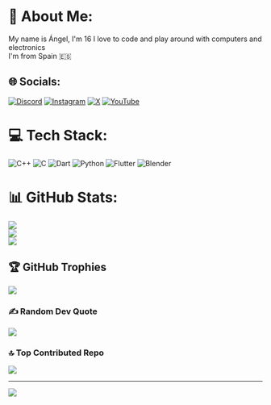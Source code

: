 # 💫 About Me:
My name is Ángel, I'm 16 I love to code and play around with computers and electronics<br>I'm from Spain 🇪🇸 <br>


## 🌐 Socials:
[![Discord](https://img.shields.io/badge/Discord-%237289DA.svg?logo=discord&logoColor=white)](https://discord.gg/ThePangel) [![Instagram](https://img.shields.io/badge/Instagram-%23E4405F.svg?logo=Instagram&logoColor=white)](https://instagram.com/@ThePangel) [![X](https://img.shields.io/badge/X-black.svg?logo=X&logoColor=white)](https://x.com/@ThePangel_) [![YouTube](https://img.shields.io/badge/YouTube-%23FF0000.svg?logo=YouTube&logoColor=white)](https://youtube.com/@UCqcYwGZZXICnJbenZJrieQA) 

# 💻 Tech Stack:
![C++](https://img.shields.io/badge/c++-%2300599C.svg?style=for-the-badge&logo=c%2B%2B&logoColor=white) ![C](https://img.shields.io/badge/c-%2300599C.svg?style=for-the-badge&logo=c&logoColor=white) ![Dart](https://img.shields.io/badge/dart-%230175C2.svg?style=for-the-badge&logo=dart&logoColor=white) ![Python](https://img.shields.io/badge/python-3670A0?style=for-the-badge&logo=python&logoColor=ffdd54) ![Flutter](https://img.shields.io/badge/Flutter-%2302569B.svg?style=for-the-badge&logo=Flutter&logoColor=white) ![Blender](https://img.shields.io/badge/blender-%23F5792A.svg?style=for-the-badge&logo=blender&logoColor=white)
# 📊 GitHub Stats:
![](https://github-readme-stats.vercel.app/api?username=ThePangel&theme=dark&hide_border=false&include_all_commits=true&count_private=false)<br/>
![](https://github-readme-streak-stats.herokuapp.com/?user=ThePangel&theme=dark&hide_border=false)<br/>
![](https://github-readme-stats.vercel.app/api/top-langs/?username=ThePangel&theme=dark&hide_border=false&include_all_commits=true&count_private=false&layout=compact)

## 🏆 GitHub Trophies
![](https://github-profile-trophy.vercel.app/?username=ThePangel&theme=radical&no-frame=false&no-bg=true&margin-w=4)

### ✍️ Random Dev Quote
![](https://quotes-github-readme.vercel.app/api?type=horizontal&theme=radical)

### 🔝 Top Contributed Repo
![](https://github-contributor-stats.vercel.app/api?username=ThePangel&limit=5&theme=dark&combine_all_yearly_contributions=true)

---
[![](https://visitcount.itsvg.in/api?id=ThePangel&icon=0&color=13)](https://visitcount.itsvg.in)

<!-- Proudly created with GPRM ( https://gprm.itsvg.in ) -->